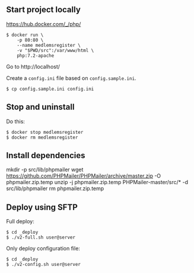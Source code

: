 ## Start project locally

https://hub.docker.com/_/php/

    $ docker run \
        -p 80:80 \
        --name medlemsregister \
        -v "$PWD/src":/var/www/html \
        php:7.2-apache

Go to http://localhost/

Create a `config.ini` file based on `config.sample.ini`.

    $ cp config.sample.ini config.ini

## Stop and uninstall

Do this:

    $ docker stop medlemsregister
    $ docker rm medlemsregister


## Install dependencies

  mkdir -p src/lib/phpmailer
  wget https://github.com/PHPMailer/PHPMailer/archive/master.zip -O phpmailer.zip.temp
  unzip -j phpmailer.zip.temp PHPMailer-master/src/* -d src/lib/phpmailer
  rm phpmailer.zip.temp

## Deploy using SFTP

Full deploy:

    $ cd _deploy
    $ ./v2-full.sh user@server

Only deploy configuration file:

    $ cd _deploy
    $ ./v2-config.sh user@server
